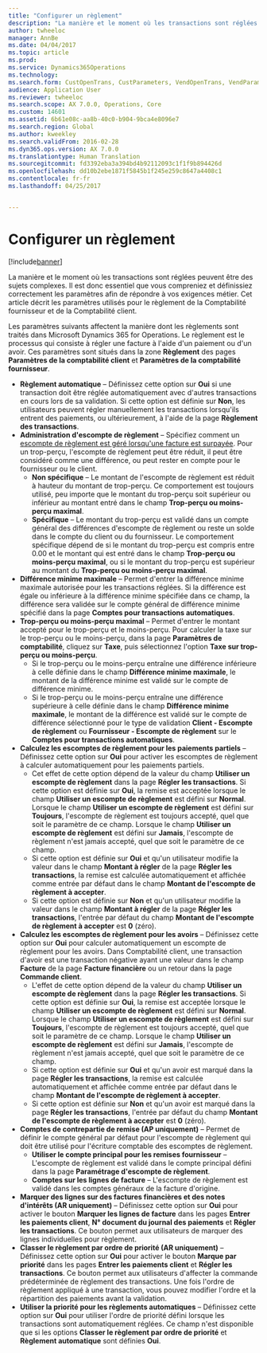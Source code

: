 ```yaml
---
title: "Configurer un règlement"
description: "La manière et le moment où les transactions sont réglées peuvent être des sujets complexes. Il est donc essentiel que vous compreniez et définissiez correctement les paramètres afin de répondre à vos exigences métier. Cet article décrit les paramètres utilisés pour le règlement de la Comptabilité fournisseur et de la Comptabilité client."
author: twheeloc
manager: AnnBe
ms.date: 04/04/2017
ms.topic: article
ms.prod: 
ms.service: Dynamics365Operations
ms.technology: 
ms.search.form: CustOpenTrans, CustParameters, VendOpenTrans, VendParameters
audience: Application User
ms.reviewer: twheeloc
ms.search.scope: AX 7.0.0, Operations, Core
ms.custom: 14601
ms.assetid: 6b61e08c-aa8b-40c0-b904-9bca4e8096e7
ms.search.region: Global
ms.author: kweekley
ms.search.validFrom: 2016-02-28
ms.dyn365.ops.version: AX 7.0.0
ms.translationtype: Human Translation
ms.sourcegitcommit: fd3392eba3a394bd4b92112093c1f1f9b894426d
ms.openlocfilehash: dd10b2ebe1871f5845b1f245e259c8647a4408c1
ms.contentlocale: fr-fr
ms.lasthandoff: 04/25/2017


---
```


# <a name="configure-settlement"></a>Configurer un règlement

[!include[banner](../includes/banner.md)]


La manière et le moment où les transactions sont réglées peuvent être des sujets complexes. Il est donc essentiel que vous compreniez et définissiez correctement les paramètres afin de répondre à vos exigences métier. Cet article décrit les paramètres utilisés pour le règlement de la Comptabilité fournisseur et de la Comptabilité client. 

Les paramètres suivants affectent la manière dont les règlements sont traités dans Microsoft Dynamics 365 for Operations. Le règlement est le processus qui consiste à régler une facture à l'aide d'un paiement ou d'un avoir. Ces paramètres sont situés dans la zone **Règlement** des pages **Paramètres de la comptabilité client** et **Paramètres de la comptabilité fournisseur**.

-   **Règlement automatique** – Définissez cette option sur **Oui** si une transaction doit être réglée automatiquement avec d'autres transactions en cours lors de sa validation. Si cette option est définie sur **Non**, les utilisateurs peuvent régler manuellement les transactions lorsqu'ils entrent des paiements, ou ultérieurement, à l'aide de la page **Règlement des transactions**.
-   **Administration d'escompte de règlement** – Spécifiez comment un [escompte de règlement est géré lorsqu'une facture est surpayée](cash-discount-handling-overpayments.md). Pour un trop-perçu, l'escompte de règlement peut être réduit, il peut être considéré comme une différence, ou peut rester en compte pour le fournisseur ou le client.
    -   **Non spécifique** – Le montant de l'escompte de règlement est réduit à hauteur du montant de trop-perçu. Ce comportement est toujours utilisé, peu importe que le montant du trop-perçu soit supérieur ou inférieur au montant entré dans le champ **Trop-perçu ou moins-perçu maximal**.
    -   **Spécifique** – Le montant du trop-perçu est validé dans un compte général des différences d'escompte de règlement ou reste un solde dans le compte du client ou du fournisseur. Le comportement spécifique dépend de si le montant du trop-perçu est compris entre 0.00 et le montant qui est entré dans le champ **Trop-perçu ou moins-perçu maximal**, ou si le montant du trop-perçu est supérieur au montant du **Trop-perçu ou moins-perçu maximal**.
-   **Différence minime maximale** – Permet d'entrer la différence minime maximale autorisée pour les transactions réglées. Si la différence est égale ou inférieure à la différence minime spécifiée dans ce champ, la différence sera validée sur le compte général de différence minime spécifié dans la page **Comptes pour transactions automatiques**.
-   **Trop-perçu ou moins-perçu maximal** – Permet d'entrer le montant accepté pour le trop-perçu et le moins-perçu. Pour calculer la taxe sur le trop-perçu ou le moins-perçu, dans la page **Paramètres de comptabilité**, cliquez sur **Taxe**, puis sélectionnez l'option **Taxe sur trop-perçu ou moins-perçu**.
    -   Si le trop-perçu ou le moins-perçu entraîne une différence inférieure à celle définie dans le champ **Différence minime maximale**, le montant de la différence minime est validé sur le compte de différence minime.
    -   Si le trop-perçu ou le moins-perçu entraîne une différence supérieure à celle définie dans le champ **Différence minime maximale**, le montant de la différence est validé sur le compte de différence sélectionné pour le type de validation **Client - Escompte de règlement** ou **Fournisseur - Escompte de règlement** sur le **Comptes pour transactions automatiques**.
-   **Calculez les escomptes de règlement pour les paiements partiels** – Définissez cette option sur **Oui** pour activer les escomptes de règlement à calculer automatiquement pour les paiements partiels.
    -   Cet effet de cette option dépend de la valeur du champ **Utiliser un escompte de règlement** dans la page **Régler les transactions**. Si cette option est définie sur **Oui**, la remise est acceptée lorsque le champ **Utiliser un escompte de règlement** est défini sur **Normal**. Lorsque le champ **Utiliser un escompte de règlement** est défini sur **Toujours**, l'escompte de règlement est toujours accepté, quel que soit le paramètre de ce champ. Lorsque le champ **Utiliser un escompte de règlement** est défini sur **Jamais**, l'escompte de règlement n'est jamais accepté, quel que soit le paramètre de ce champ.
    -   Si cette option est définie sur **Oui** et qu'un utilisateur modifie la valeur dans le champ **Montant à régler** de la page **Régler les transactions**, la remise est calculée automatiquement et affichée comme entrée par défaut dans le champ **Montant de l'escompte de règlement à accepter**.
    -   Si cette option est définie sur **Non** et qu'un utilisateur modifie la valeur dans le champ **Montant à régler** de la page **Régler les transactions**, l'entrée par défaut du champ **Montant de l'escompte de règlement à accepter** est **0** (zéro).
-   **Calculez les escomptes de règlement pour les avoirs** – Définissez cette option sur **Oui** pour calculer automatiquement un escompte de règlement pour les avoirs. Dans Comptabilité client, une transaction d'avoir est une transaction négative ayant une valeur dans le champ **Facture** de la page **Facture financière** ou un retour dans la page **Commande client**.
    -   L'effet de cette option dépend de la valeur du champ **Utiliser un escompte de règlement** dans la page **Régler les transactions**. Si cette option est définie sur **Oui**, la remise est acceptée lorsque le champ ****Utiliser un escompte de règlement**** est défini sur **Normal**. Lorsque le champ ****Utiliser un escompte de règlement**** est défini sur **Toujours**, l'escompte de règlement est toujours accepté, quel que soit le paramètre de ce champ. Lorsque le champ ****Utiliser un escompte de règlement**** est défini sur **Jamais**, l'escompte de règlement n'est jamais accepté, quel que soit le paramètre de ce champ.
    -   Si cette option est définie sur **Oui** et qu'un avoir est marqué dans la page **Régler les transactions**, la remise est calculée automatiquement et affichée comme entrée par défaut dans le champ **Montant de l'escompte de règlement à accepter**.
    -   Si cette option est définie sur **Non** et qu'un avoir est marqué dans la page **Régler les transactions**, l'entrée par défaut du champ **Montant de l'escompte de règlement à accepter** est **0** (zéro).
-   **Comptes de contrepartie de remise (AP uniquement)** – Permet de définir le compte général par défaut pour l'escompte de règlement qui doit être utilisé pour l'écriture comptable des escomptes de règlement.
    -   **Utiliser le compte principal pour les remises fournisseur** – L'escompte de règlement est validé dans le compte principal défini dans la page **Paramétrage d'escompte de règlement**.
    -   **Comptes sur les lignes de facture** – L'escompte de règlement est validé dans les comptes généraux de la facture d'origine.
-   **Marquer des lignes sur des factures financières et des notes d'intérêts (AR uniquement)** – Définissez cette option sur **Oui** pour activer le bouton **Marquer les lignes de facture** dans les pages **Entrer les paiements client**, **N° document du journal des paiements** et **Régler les transactions**. Ce bouton permet aux utilisateurs de marquer des lignes individuelles pour règlement.
-   **Classer le règlement par ordre de priorité (AR uniquement)** – Définissez cette option sur **Oui** pour activer le bouton **Marque par priorité** dans les pages **Entrer les paiements client** et **Régler les transactions**. Ce bouton permet aux utilisateurs d'affecter la commande prédéterminée de règlement des transactions.  Une fois l'ordre de règlement appliqué à une transaction, vous pouvez modifier l'ordre et la répartition des paiements avant la validation.
-   **Utiliser la priorité pour les règlements automatiques** – Définissez cette option sur **Oui** pour utiliser l'ordre de priorité défini lorsque les transactions sont automatiquement réglées. Ce champ n'est disponible que si les options **Classer le règlement par ordre de priorité** et **Règlement automatique** sont définies **Oui**.





